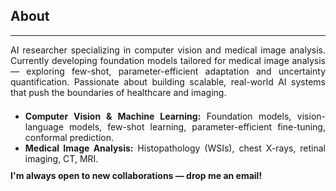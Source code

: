 ## About
---

<div style="text-align: justify ">
AI researcher specializing in computer vision and medical image analysis. Currently developing foundation models tailored for medical image analysis — exploring few-shot, parameter-efficient adaptation and uncertainty quantification. Passionate about building scalable, real-world AI systems that push the boundaries of healthcare and imaging.
</div>

<div style="line-height:50%;">
    <br>
</div>

<div style="text-align: justify; margin-bottom:0; margin:0;"> 
    <ul style="text-align: justify; margin-bottom:10px;">
        <li>
            <strong>Computer Vision & Machine Learning:</strong> Foundation models, vision-language models, few-shot learning, parameter-efficient fine-tuning, conformal prediction.
        </li> 
        <li>
            <strong>Medical Image Analysis:</strong> Histopathology (WSIs), chest X-rays, retinal imaging, CT, MRI.
        </li>
    </ul>
<strong>I'm always open to new collaborations — drop me an email!</strong>
 </div>

<div style="line-height:100%;">
    <br>
</div>